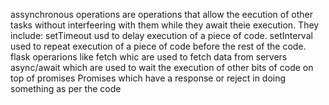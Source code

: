 assynchronous operations are operations that allow the eecution of other tasks without interfeering with them while they await theie execution.
They include:
	setTimeout usd to delay execution of a piece of code.
	setInterval used to repeat execution of a piece of code before the rest of the code.
	flask operarions like fetch whic are used to fetch data from servers 
	async/await which are used to wait the execution of other bits of code on top of promises
	 Promises which have a response or reject in doing something as per the code
